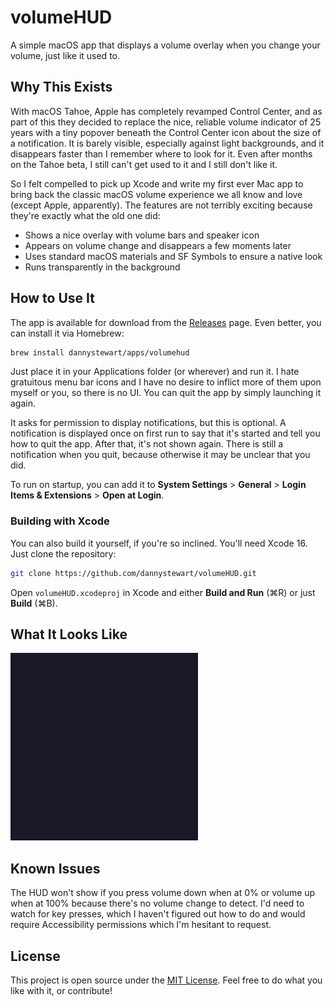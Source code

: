 # volumeHUD

A simple macOS app that displays a volume overlay when you change your volume, just like it used to.

## Why This Exists

With macOS Tahoe, Apple has completely revamped Control Center, and as part of this they decided to replace the nice, reliable volume indicator of 25 years with a tiny popover beneath the Control Center icon about the size of a notification. It is barely visible, especially against light backgrounds, and it disappears faster than I remember where to look for it. Even after months on the Tahoe beta, I still can't get used to it and I still don't like it.

So I felt compelled to pick up Xcode and write my first ever Mac app to bring back the classic macOS volume experience we all know and love (except Apple, apparently). The features are not terribly exciting because they're exactly what the old one did:

- Shows a nice overlay with volume bars and speaker icon
- Appears on volume change and disappears a few moments later
- Uses standard macOS materials and SF Symbols to ensure a native look
- Runs transparently in the background

## How to Use It

The app is available for download from the [Releases](https://github.com/dannystewart/volumeHUD/releases) page. Even better, you can install it via Homebrew:

```bash
brew install dannystewart/apps/volumehud
```

Just place it in your Applications folder (or wherever) and run it. I hate gratuitous menu bar icons and I have no desire to inflict more of them upon myself or you, so there is no UI. You can quit the app by simply launching it again.

It asks for permission to display notifications, but this is optional. A notification is displayed once on first run to say that it's started and tell you how to quit the app. After that, it's not shown again. There is still a notification when you quit, because otherwise it may be unclear that you did.

To run on startup, you can add it to **System Settings** > **General** > **Login Items & Extensions** > **Open at Login**.

### Building with Xcode

You can also build it yourself, if you're so inclined. You'll need Xcode 16. Just clone the repository:

```bash
git clone https://github.com/dannystewart/volumeHUD.git
```

Open `volumeHUD.xcodeproj` in Xcode and either **Build and Run** (⌘R) or just **Build** (⌘B).

## What It Looks Like

<img src="volumeHUD.gif" alt="volumeHUD Demo" height="300"></img>

## Known Issues

The HUD won't show if you press volume down when at 0% or volume up when at 100% because there's no volume change to detect. I'd need to watch for key presses, which I haven't figured out how to do and would require Accessibility permissions which I'm hesitant to request.

## License

This project is open source under the [MIT License](./LICENSE). Feel free to do what you like with it, or contribute!
